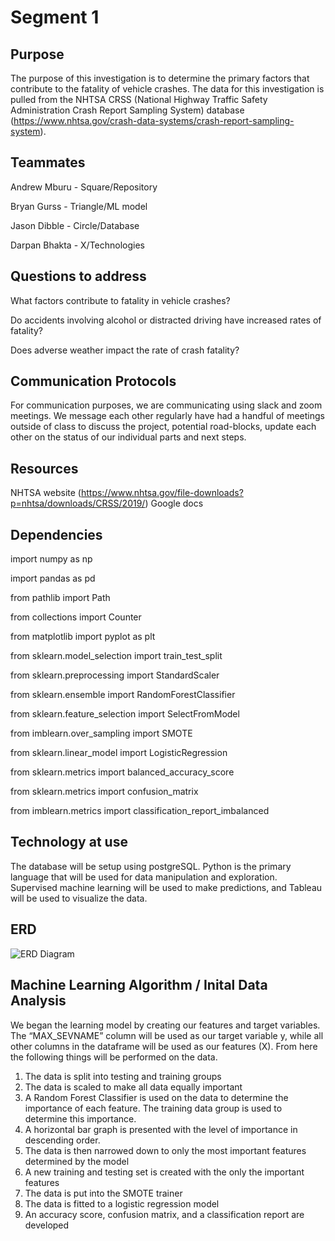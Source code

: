 # Segment 1
## Purpose
  The purpose of this investigation is to determine the primary factors that contribute to the fatality of vehicle crashes. The data for this investigation is pulled from the NHTSA CRSS (National Highway Traffic Safety Administration Crash Report Sampling System) database (https://www.nhtsa.gov/crash-data-systems/crash-report-sampling-system). 
## Teammates
  Andrew Mburu - Square/Repository
  
  Bryan Gurss - Triangle/ML model
  
  Jason Dibble - Circle/Database
  
  Darpan Bhakta - X/Technologies
 
## Questions to address
  What factors contribute to fatality in vehicle crashes?
  
  Do accidents involving alcohol or distracted driving have increased rates of fatality?
  
  Does adverse weather impact the rate of crash fatality?

## Communication Protocols
For communication purposes, we are communicating using slack and zoom meetings. We message each other regularly have had a handful of meetings outside of class to discuss the project, potential road-blocks, update each other on the status of our individual parts and next steps.

## Resources
NHTSA website (https://www.nhtsa.gov/file-downloads?p=nhtsa/downloads/CRSS/2019/)
Google docs

## Dependencies
import numpy as np

import pandas as pd

from pathlib import Path

from collections import Counter

from matplotlib import pyplot as plt

from sklearn.model_selection import train_test_split

from sklearn.preprocessing import StandardScaler

from sklearn.ensemble import RandomForestClassifier

from sklearn.feature_selection import SelectFromModel

from imblearn.over_sampling import SMOTE

from sklearn.linear_model import LogisticRegression

from sklearn.metrics import balanced_accuracy_score

from sklearn.metrics import confusion_matrix

from imblearn.metrics import classification_report_imbalanced

## Technology at use
  The database will be setup using postgreSQL. Python is the primary language that will be used for data manipulation and exploration. Supervised machine learning will be used to make predictions, and Tableau will be used to visualize the data.
  
## ERD
 ![ERD Diagram](https://user-images.githubusercontent.com/40553064/133019580-46009ee0-8d99-48b4-9e23-f882a34a61cf.PNG)
 
 ## Machine Learning Algorithm / Inital Data Analysis
We began the learning model by creating our features and target variables.  The “MAX_SEVNAME” column will be used as our target variable y, while all other columns in the dataframe will be used as our features (X).  From here the following things will be performed on the data.
1. The data is split into testing and training groups
2. The data is scaled to make all data equally important
3. A Random Forest Classifier is used on the data to determine the importance of each feature.  The training data group is used to determine this importance.
4. A horizontal bar graph is presented with the level of importance in descending order.
5. The data is then narrowed down to only the most important features determined by the model
6. A new training and testing set is created with the only the important features
7. The data is put into the SMOTE trainer
8. The data is fitted to a logistic regression model
9. An accuracy score, confusion matrix, and a classification report are developed

